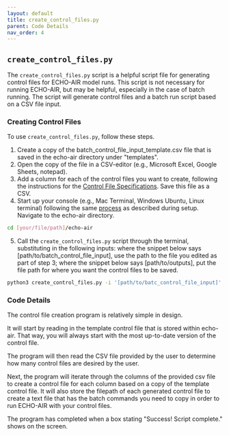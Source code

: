 ```yaml
---
layout: default
title: create_control_files.py
parent: Code Details
nav_order: 4
---
```


## `create_control_files.py`
The `create_control_files.py` script is a helpful script file for generating control files for ECHO-AIR model runs. This script is not necessary for running ECHO-AIR, but may be helpful, especially in the case of batch running. The script will generate control files and a batch run script based on a CSV file input.

### Creating Control Files
To use `create_control_files.py`, follow these steps.

1. Create a copy of the batch_control_file_input_template.csv file that is saved in the echo-air directory under "templates".
2. Open the copy of the file in a CSV-editor (e.g., Microsoft Excel, Google Sheets, notepad).
3. Add a column for each of the control files you want to create, following the instructions for the [Control File Specifications](https://echo-air-model.github.io/docs/file_specifications/input_file_specifications/control_file_input.html). Save this file as a CSV.
4. Start up your console (e.g., Mac Terminal, Windows Ubuntu, Linux terminal) following the same [process](https://echo-air-model.github.io/docs/getting_started/start_up_console.html) as described during setup. Navigate to the echo-air directory.
```bash
cd [your/file/path]/echo-air
   ```

5. Call the `create_control_files.py` script through the terminal, substituting in the following inputs: where the snippet below says \[path/to/batch_control_file_input\], use the path to the file you edited as part of step 3; where the snippet below says \[path/to/outputs\], put the file path for where you want the control files to be saved.
```bash
python3 create_control_files.py -i '[path/to/batc_control_file_input]' -o '[path/to/outputs]'
   ```

### Code Details
The control file creation program is relatively simple in design. 

It will start by reading in the template control file that is stored within echo-air. That way, you will always start with the most up-to-date version of the control file. 

The program will then read the CSV file provided by the user to determine how many control files are desired by the user. 

Next, the program will iterate through the columns of the provided csv file to create a control file for each column based on a copy of the template control file. It will also store the filepath of each generated control file to create a text file that has the batch commands you need to copy in order to run ECHO-AIR with your control files.

The program has completed when a box stating "Success! Script complete." shows on the screen.
